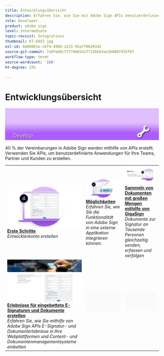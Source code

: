 ```yaml
---
title: Entwicklungsübersicht
description: Erfahren Sie, wie Sie mit Adobe Sign APIs benutzerdefinierte Applikationen für Teams, Partner und Kunden erstellen
role: Developer
product: adobe sign
level: Intermediate
topic-revisit: Integrations
thumbnail: KT-6852.jpg
exl-id: 6b86081e-cbf4-4988-a215-95a770620342
source-git-commit: 7a97e60cff77466541f7126b93ee3b8607455f9f
workflow-type: tm+mt
source-wordcount: '160'
ht-degree: 15%

---
```


# Entwicklungsübersicht

![Entwicklungsbild signieren](../assets/Hero-Develop.png)

40 % der Vereinbarungen in Adobe Sign werden mithilfe von APIs erstellt. Verwenden Sie APIs, um benutzerdefinierte Anwendungen für Ihre Teams, Partner und Kunden zu erstellen.

<table style="table-layout:fixed">
<tr>
  <td>
    <a href="https://www.adobe.io/apis/documentcloud/sign.html" target="_blank">
      <img alt="Start" src="../assets/Develop_Getting-Started.png" />
    </a>
    <div>
    <a href="https://www.adobe.io/apis/documentcloud/sign.html" target="_blank"><strong>Erste Schritte</strong></a>
    </div>
    <em>Entwicklerkonto erstellen</em>
    <br>
  </td>
  <td>
    <a href="https://www.adobe.io/apis/documentcloud/sign/docs.html" target="_blank">
      <img alt="Training" src="../assets/Develop_Learn.png" />
    </a>
    <div>
    <a href="https://www.adobe.io/apis/documentcloud/sign/docs.html" target="_blank"><strong>Möglichkeiten</strong></a>
    </div>
    <em>Erfahren Sie, wie Sie die Funktionalität von Adobe Sign in eine externe Applikation integrieren können.</em>
    <br>
  </td>  
  <td>
    <a href="gigasign.md">
      <img alt="Sammeln von Dokumenten mit großen Mengen mithilfe von GigaSign" src="../assets/gigasign.jpg" />
    </a>
    <div>
    <a href="gigasign.md"><strong>Sammeln von Dokumenten mit großen Mengen mithilfe von GigaSign</strong></a>
    </div>
    <em>Dokumente zur Signatur an Tausende Personen gleichzeitig senden, erfassen und verfolgen</em>
    <br>
  </td>
</tr>
<tr>
  <td>
    <a href="embeddedesignature.md">
      <img alt="Erlebnisse für eingebettete E-Signaturen und Dokumente erstellen" src="assets/embeddedesignature/EmbedPart1_thumb.png" />
    </a>
    <div>
    <a href="embeddedesignature.md"><strong>Erlebnisse für eingebettete E-Signaturen und Dokumente erstellen</strong></a>
    </div>
    <em>Erfahren Sie, wie Sie mithilfe von Adobe Sign APIs E-Signatur- und Dokumenterlebnisse in Ihre Webplattformen und Content- und Dokumentenmanagementsysteme einbetten</em>
    <br>
  </td>
  <td>
    <img alt="Abstand" src="../assets/Grayspacer.png" />
    <div>
    <br>
  </td>
  <td>
    <img alt="Abstand" src="../assets/Grayspacer.png" />
    <div>
    <br>
  </td>
</tr>
</table>
